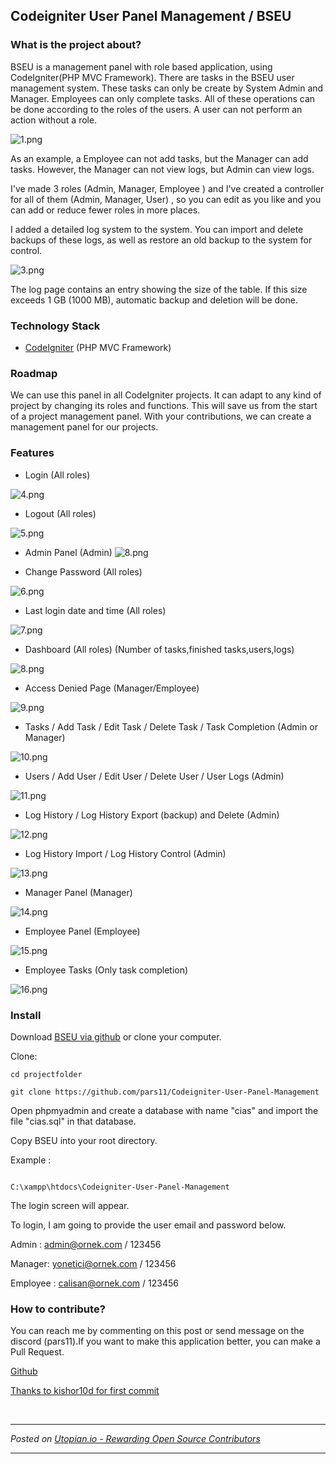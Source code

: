 ## Codeigniter User Panel Management / BSEU

### What is the project about?

BSEU is a management panel with role based application, using CodeIgniter(PHP MVC Framework).
There are tasks in the BSEU user management system. These tasks can only be create by System Admin and Manager. Employees can only complete tasks. All of these operations can be done according to the roles of the users. A user can not perform an action without a role.

![1.png](https://res.cloudinary.com/hpiynhbhq/image/upload/v1519641377/iejzll6jjdyw5hlxcd9x.png)

As an example, a Employee can not add tasks, but the Manager can add tasks. However, the Manager can not view logs, but Admin can view logs.

I've made 3 roles (Admin, Manager, Employee ) and I've created a controller for all of them (Admin, Manager, User) , so you can edit as you like and you can add or reduce fewer roles in more places.

I added a detailed log system to the system. You can import and delete backups of these logs, as well as restore an old backup to the system for control.

![3.png](https://res.cloudinary.com/hpiynhbhq/image/upload/v1519641542/fhxbgjxwpsdtxom6be7m.png)

The log page contains an entry showing the size of the table. If this size exceeds 1 GB (1000 MB), automatic backup and deletion  will be done.

### Technology Stack
* [CodeIgniter](https://codeigniter.com) (PHP MVC Framework)

### Roadmap
We can use this panel in all CodeIgniter projects. It can adapt to any kind of project by changing its roles and functions. This will save us from the start of a project management panel. With your contributions, we can create a management panel for our projects.

### Features
* Login (All roles)

![4.png](https://res.cloudinary.com/hpiynhbhq/image/upload/v1519642591/hkzknmouyqnt7ravh9bs.png)

* Logout (All roles)

![5.png](https://res.cloudinary.com/hpiynhbhq/image/upload/v1519642703/ztb6tolajpcqtbusxwgd.png)

* Admin Panel (Admin)
![8.png](https://res.cloudinary.com/hpiynhbhq/image/upload/v1519643143/u6f6gym4agss35khgkoi.png)

* Change Password (All roles)

![6.png](https://res.cloudinary.com/hpiynhbhq/image/upload/v1519642862/v1g1iarvu011mdt0sknq.png)

* Last login date and time (All roles)

![7.png](https://res.cloudinary.com/hpiynhbhq/image/upload/v1519642968/is4gogl6jjnqsl9zwtcn.png)

* Dashboard (All roles) (Number of tasks,finished tasks,users,logs)

![8.png](https://res.cloudinary.com/hpiynhbhq/image/upload/v1519643143/u6f6gym4agss35khgkoi.png)

* Access Denied Page (Manager/Employee)

![9.png](https://res.cloudinary.com/hpiynhbhq/image/upload/v1519643437/jciy5jug7hpghqfpalb0.png)

* Tasks / Add Task / Edit Task / Delete Task / Task Completion (Admin or Manager)

![10.png](https://res.cloudinary.com/hpiynhbhq/image/upload/v1519643657/i8xwgkhxcu6gwyfwqxqj.png)

* Users / Add User / Edit User / Delete User / User Logs (Admin)

![11.png](https://res.cloudinary.com/hpiynhbhq/image/upload/v1519643818/py9sjzobuf07qlak6a2l.png)

* Log History  / Log History  Export (backup) and Delete (Admin)

![12.png](https://res.cloudinary.com/hpiynhbhq/image/upload/v1519643985/ym2rqrka79eyydscfgcu.png)

* Log History  Import / Log History Control  (Admin)

![13.png](https://res.cloudinary.com/hpiynhbhq/image/upload/v1519644138/z76grflkxe4y2rp7cgpg.png)

* Manager Panel (Manager)

![14.png](https://res.cloudinary.com/hpiynhbhq/image/upload/v1519644277/msi4pjyrbvbrzpphobou.png)

* Employee Panel (Employee)

![15.png](https://res.cloudinary.com/hpiynhbhq/image/upload/v1519644421/c4dwvjbrnv9ac7vrkfaf.png)

* Employee Tasks (Only task completion)

![16.png](https://res.cloudinary.com/hpiynhbhq/image/upload/v1519644627/qcdxneltovxmy6ltajas.png)

### Install

Download [BSEU via github](https://github.com/pars11/Codeigniter-User-Panel-Management) or clone your computer.

Clone:

``` language
cd projectfolder

git clone https://github.com/pars11/Codeigniter-User-Panel-Management
```

Open phpmyadmin and create a database with name "cias" and import the file "cias.sql" in that database.

Copy BSEU into your root directory.  

Example : 
``` language

C:\xampp\htdocs\Codeigniter-User-Panel-Management
```

The login screen will appear.

To login, I am going to provide the user email and password below.

Admin : admin@ornek.com / 123456

Manager: yonetici@ornek.com / 123456

Employee : calisan@ornek.com / 123456

### How to contribute?
You can reach me by commenting on this post or send message on the discord (pars11).If you want to make this application better, you can make a Pull Request.

[Github](https://github.com/pars11/Codeigniter-User-Panel-Management)

[Thanks to kishor10d for first commit](https://github.com/kishor10d/Admin-Panel-User-Management-using-CodeIgniter)

<br /><hr/><em>Posted on <a href="https://utopian.io/utopian-io/@pars11/user-management-panel-task-control-or-codeigniter-or-php-or">Utopian.io -  Rewarding Open Source Contributors</a></em><hr/>
